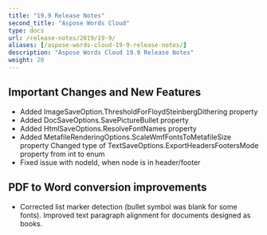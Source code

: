 ```yaml
---
title: "19.9 Release Notes"
second_title: "Aspose Words Cloud"
type: docs
url: /release-notes/2019/19-9/
aliases: [/aspose-words-cloud-19-9-release-notes/]
description: "Aspose Words Cloud 19.9 Release Notes"
weight: 20
---
```


## Important Changes and New Features

- Added ImageSaveOption.ThresholdForFloydSteinbergDithering property
- Added DocSaveOptions.SavePictureBullet property
- Added HtmlSaveOptions.ResolveFontNames property
- Added MetafileRenderingOptions.ScaleWmfFontsToMetafileSize property Changed type of TextSaveOptions.ExportHeadersFootersMode property from int to enum 
- Fixed issue with nodeId, when node is in header/footer

## PDF to Word conversion improvements

- Corrected list marker detection (bullet symbol was blank for some fonts). Improved text paragraph alignment for documents designed as books.
